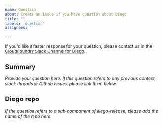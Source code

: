 ```yaml
---
name: Question
about: Create an issue if you have question about Diego
title: ""
labels: 'question'
assignees: ''

---
```


If you'd like a faster response for your question, please contact us in the [CloudFoundry Slack Channel for Diego](https://cloudfoundry.slack.com/archives/C02FM2BPE).

## Summary

*Provide your question here. If this question refers to any previous context, slack threads or Github Issues, please link them below.*

## Diego repo

*If the question refers to a sub-component of diego-release, please add the name of the repo here.*

